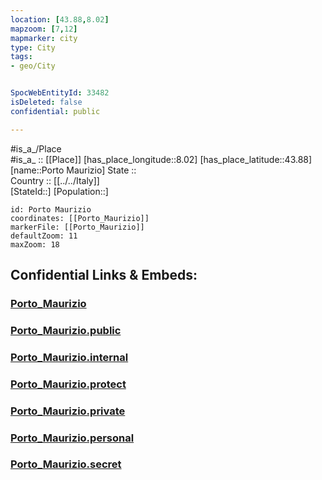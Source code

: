 ```yaml
---
location: [43.88,8.02] 
mapzoom: [7,12] 
mapmarker: city 
type: City
tags:
- geo/City


SpocWebEntityId: 33482
isDeleted: false
confidential: public

---
```

#is_a_/Place  
#is_a_ :: [[Place]] 
[has_place_longitude::8.02] 
[has_place_latitude::43.88] 
[name::Porto Maurizio] 
State ::  
Country :: [[../../Italy]]  
[StateId::] 
[Population::] 



```leaflet
id: Porto Maurizio
coordinates: [[Porto_Maurizio]] 
markerFile: [[Porto_Maurizio]] 
defaultZoom: 11 
maxZoom: 18
```


## Confidential Links & Embeds: 

### [Porto_Maurizio](/_Standards/Earth/Continent/Europe/Europe~South/Italy/City/Porto_Maurizio.md) 

### [Porto_Maurizio.public](/_public/Earth/Continent/Europe/Europe~South/Italy/City/Porto_Maurizio.public.md) 

### [Porto_Maurizio.internal](/_internal/Earth/Continent/Europe/Europe~South/Italy/City/Porto_Maurizio.internal.md) 

### [Porto_Maurizio.protect](/_protect/Earth/Continent/Europe/Europe~South/Italy/City/Porto_Maurizio.protect.md) 

### [Porto_Maurizio.private](/_private/Earth/Continent/Europe/Europe~South/Italy/City/Porto_Maurizio.private.md) 

### [Porto_Maurizio.personal](/_personal/Earth/Continent/Europe/Europe~South/Italy/City/Porto_Maurizio.personal.md) 

### [Porto_Maurizio.secret](/_secret/Earth/Continent/Europe/Europe~South/Italy/City/Porto_Maurizio.secret.md)

